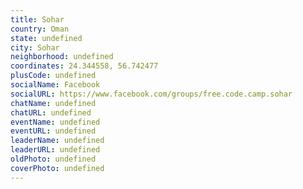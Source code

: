 ```yaml
---
title: Sohar
country: Oman
state: undefined
city: Sohar
neighborhood: undefined
coordinates: 24.344558, 56.742477
plusCode: undefined
socialName: Facebook
socialURL: https://www.facebook.com/groups/free.code.camp.sohar
chatName: undefined
chatURL: undefined
eventName: undefined
eventURL: undefined
leaderName: undefined
leaderURL: undefined
oldPhoto: undefined
coverPhoto: undefined
---
```

